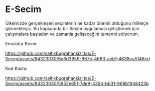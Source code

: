 # E-Secim

Ülkemizde gerçekleşen seçimlerin ne kadar önemli olduğunu milletçe görmekteyiz. 
Bu kapsamda bir Seçim uygulaması geliştirmek için çalışmalara başladım ve zamanla gelişeceğini temenni ediyorum.

Emulator Kısmı: 

https://github.com/saltikbugrahankiziltas/E-Secim/assets/84323030/6e6d3959-967b-4683-aeb1-4638ea5146ed

Kod Kısmı:

https://github.com/saltikbugrahankiziltas/E-Secim/assets/84323030/5952e65f-7de9-4354-bb31-968b1948423b


